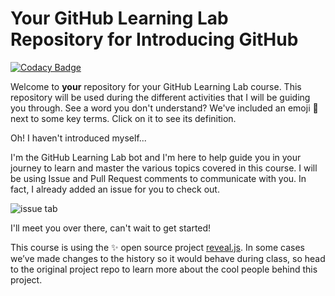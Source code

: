 # Your GitHub Learning Lab Repository for Introducing GitHub

[![Codacy Badge](https://api.codacy.com/project/badge/Grade/d7b3a5f6df9c482e96294060d1d1b65a)](https://app.codacy.com/gh/tamilarasan2001/github-slideshow?utm_source=github.com&utm_medium=referral&utm_content=tamilarasan2001/github-slideshow&utm_campaign=Badge_Grade_Settings)

Welcome to **your** repository for your GitHub Learning Lab course. This repository will be used during the different activities that I will be guiding you through. See a word you don't understand? We've included an emoji 📖 next to some key terms. Click on it to see its definition.

Oh! I haven't introduced myself...

I'm the GitHub Learning Lab bot and I'm here to help guide you in your journey to learn and master the various topics covered in this course. I will be using Issue and Pull Request comments to communicate with you. In fact, I already added an issue for you to check out.

![issue tab](https://lab.github.com/public/images/issue_tab.png)

I'll meet you over there, can't wait to get started!

This course is using the :sparkles: open source project [reveal.js](https://github.com/hakimel/reveal.js/). In some cases we’ve made changes to the history so it would behave during class, so head to the original project repo to learn more about the cool people behind this project.
